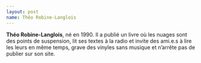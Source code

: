 ```yaml
---
layout: post
name: Théo Robine-Langlois
---
```

**Théo Robine-Langlois**, né en 1990. Il a publié un livre où les nuages sont des points de suspension, lit ses textes à la radio et invite des ami.e.s à lire les leurs en même temps, grave des vinyles sans musique et n’arrête pas de publier sur son site.